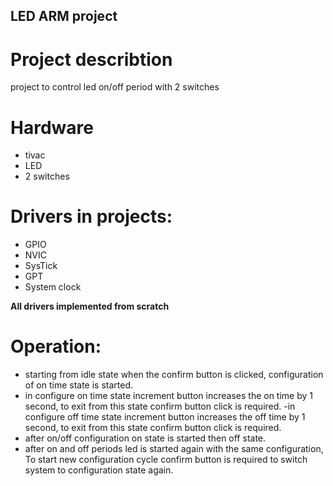 ## LED ARM project

# Project describtion
project to control led on/off period with 2 switches

# Hardware
*   tivac 
*   LED
*   2 switches

# Drivers in projects:
* GPIO
* NVIC
* SysTick
* GPT
* System clock


**All drivers implemented from scratch**

# Operation:
- starting from idle state when the confirm button is clicked, configuration of on time state is started.
- in configure on time state increment button increases the on time by 1 second, to exit from this state confirm button click is required.
-in configure off time state increment button increases the off time by 1 second, to exit from this state confirm button click is required.
- after on/off configuration on state is started then off state.
- after on and off periods led is started again with the same configuration, To start new configuration cycle confirm button is required to switch system to configuration state again.